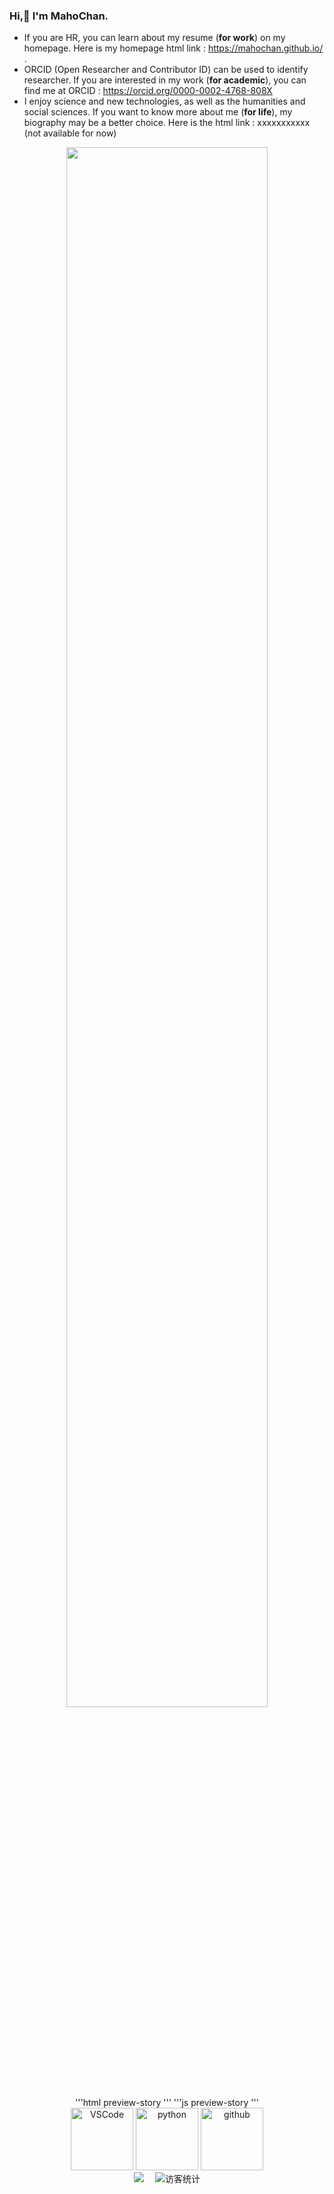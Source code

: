 ### Hi,👋  I'm MahoChan. 

- If you are HR, you can learn about my resume (**for work**) on my homepage. Here is my homepage html link : https://mahochan.github.io/ .
- ORCID (Open Researcher and Contributor ID) can be used to identify researcher. If you are interested in my work (**for academic**), you can find me at ORCID : https://orcid.org/0000-0002-4768-808X
- I enjoy science and new technologies, as well as the humanities and social sciences. If you want to know more about me (**for life**), my biography may be a better choice. Here is the html link : xxxxxxxxxxx (not available for now)

<div align="center" id="project_statistic_information">
<a href="https://github.com/MahoChan">
    <img align="center" width="80%" src="https://github-readme-stats.vercel.app/api?username=MahoChan&theme=buefy&show_icons=true" />
</a>
</div>

<div align="center" id="visitors_map">
'''html preview-story
<script type="text/javascript" src="//rf.revolvermaps.com/0/0/6.js?i=5632otgduz4&amp;m=0&amp;c=9d8b63&amp;cr1=ff0000&amp;f=arial&amp;l=0&amp;rs=100&amp;as=40" async="async"></script>
'''
'''js preview-story
<script type="text/javascript" src="//rf.revolvermaps.com/0/0/6.js?i=5632otgduz4&amp;m=0&amp;c=9d8b63&amp;cr1=ff0000&amp;f=arial&amp;l=0&amp;rs=100&amp;as=40" async="async"></script>
'''
</div>

<!-- Gif icon-->
<div align="center" id="gif_icon">
  <img alt="VSCode" src="https://i.giphy.com/media/IdyAQJVN2kVPNUrojM/200.webp" width="100" title="vscode">
  <img alt="python" src="https://i.giphy.com/media/LMt9638dO8dftAjtco/200.webp" width="100" title="python">
  <img alt="github" src="https://i.giphy.com/media/KzJkzjggfGN5Py6nkT/200.webp" width="100" title="github">
</div>

<!-- 个人资料徽标 -->
<div align="center" id="visitors_statistic_information">
    <a href="https://MahoChan.github.io/"><img src="https://img.shields.io/badge/website-%E4%B8%AA%E4%BA%BA%E7%BD%91%E7%AB%99-blue"></a>&emsp;
    <img src="https://visitor-badge.glitch.me/badge?page_id=MahoChan" alt="访客统计" />

</div>

<!--
**MahoChan/MahoChan** is a ✨ _special_ ✨ repository because its `README.md` (this file) appears on your GitHub profile.

Here are some ideas to get you started:

- 🔭 I’m currently working on ...
- 🌱 I’m currently learning ...
- 👯 I’m looking to collaborate on ...
- 🤔 I’m looking for help with ...
- 💬 Ask me about ...
- 📫 How to reach me: ...
- 😄 Pronouns: ...
- ⚡ Fun fact: ...
-->
